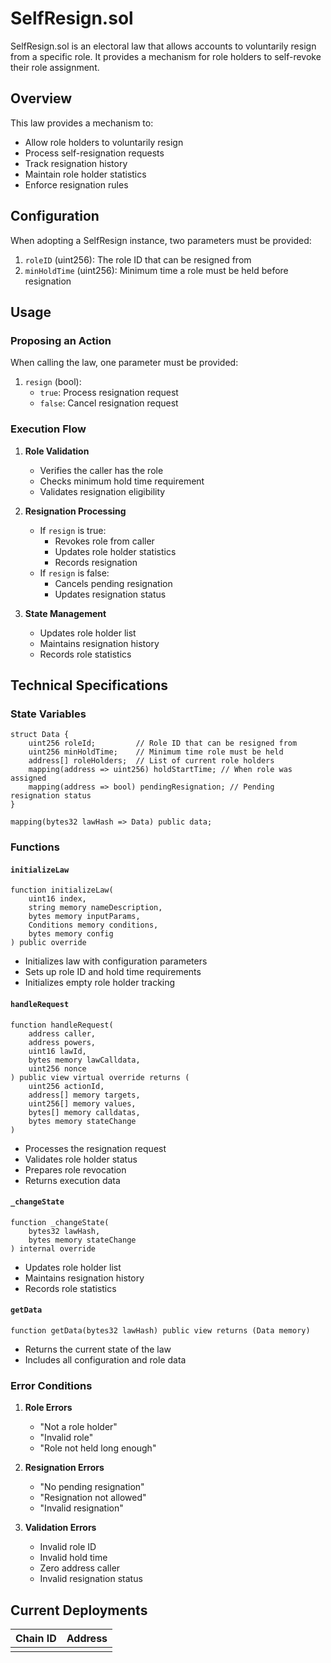 # SelfResign.sol

SelfResign.sol is an electoral law that allows accounts to voluntarily resign from a specific role. It provides a mechanism for role holders to self-revoke their role assignment.

## Overview

This law provides a mechanism to:
- Allow role holders to voluntarily resign
- Process self-resignation requests
- Track resignation history
- Maintain role holder statistics
- Enforce resignation rules

## Configuration

When adopting a SelfResign instance, two parameters must be provided:

1. `roleID` (uint256): The role ID that can be resigned from
2. `minHoldTime` (uint256): Minimum time a role must be held before resignation

## Usage

### Proposing an Action

When calling the law, one parameter must be provided:

1. `resign` (bool): 
   - `true`: Process resignation request
   - `false`: Cancel resignation request

### Execution Flow

1. **Role Validation**
   - Verifies the caller has the role
   - Checks minimum hold time requirement
   - Validates resignation eligibility

2. **Resignation Processing**
   - If `resign` is true:
     - Revokes role from caller
     - Updates role holder statistics
     - Records resignation
   - If `resign` is false:
     - Cancels pending resignation
     - Updates resignation status

3. **State Management**
   - Updates role holder list
   - Maintains resignation history
   - Records role statistics

## Technical Specifications

### State Variables

```solidity
struct Data {
    uint256 roleId;         // Role ID that can be resigned from
    uint256 minHoldTime;    // Minimum time role must be held
    address[] roleHolders;  // List of current role holders
    mapping(address => uint256) holdStartTime; // When role was assigned
    mapping(address => bool) pendingResignation; // Pending resignation status
}

mapping(bytes32 lawHash => Data) public data;
```

### Functions

#### `initializeLaw`
```solidity
function initializeLaw(
    uint16 index,
    string memory nameDescription,
    bytes memory inputParams,
    Conditions memory conditions,
    bytes memory config
) public override
```
- Initializes law with configuration parameters
- Sets up role ID and hold time requirements
- Initializes empty role holder tracking

#### `handleRequest`
```solidity
function handleRequest(
    address caller,
    address powers,
    uint16 lawId,
    bytes memory lawCalldata,
    uint256 nonce
) public view virtual override returns (
    uint256 actionId,
    address[] memory targets,
    uint256[] memory values,
    bytes[] memory calldatas,
    bytes memory stateChange
)
```
- Processes the resignation request
- Validates role holder status
- Prepares role revocation
- Returns execution data

#### `_changeState`
```solidity
function _changeState(
    bytes32 lawHash,
    bytes memory stateChange
) internal override
```
- Updates role holder list
- Maintains resignation history
- Records role statistics

#### `getData`
```solidity
function getData(bytes32 lawHash) public view returns (Data memory)
```
- Returns the current state of the law
- Includes all configuration and role data

### Error Conditions

1. **Role Errors**
   - "Not a role holder"
   - "Invalid role"
   - "Role not held long enough"

2. **Resignation Errors**
   - "No pending resignation"
   - "Resignation not allowed"
   - "Invalid resignation"

3. **Validation Errors**
   - Invalid role ID
   - Invalid hold time
   - Zero address caller
   - Invalid resignation status

## Current Deployments

| Chain ID | Address  |
| -------  | -------- | 
|          |          | 



